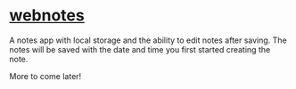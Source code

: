 # [webnotes](overrated-cub.surge.sh "link to webnotes site")

A notes app with local storage and the ability to edit notes after saving. The notes will be saved with the date and time you first started creating the note.

More to come later!
